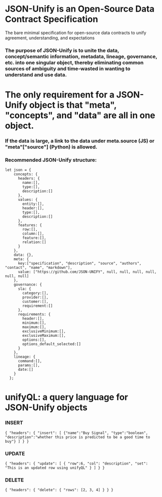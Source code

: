 # JSON-Unify is an Open-Source Data Contract Specification 
The bare minimal specification for open-source data contracts to unify agreement, understanding, and expectations

### The purpose of JSON-Unify is to unite the data, concept/semantic information, metadata, lineage, governance, etc. into one singular object, thereby eliminating common sources of ambiguity and time-wasted in wanting to understand and use data.

# The only requirement for a JSON-Unify object is that "meta", "concepts", and "data" are all in one object. 

### If the data is large, a link to the data under meta.source (JS) or "meta"["source"] (Python) is allowed.

### Recommended JSON-Unify structure:

```
let json = {
    concepts: {
      headers: {
        name:[],
        type:[],
        description:[]
      },
      values: {
        entity:[],
        header:[],
        type:[],
        description:[]
      },
      features: {
        row:[],
        column:[],
        feature:[],
        relation:[]
      }
    },
    data: {},
    meta: {
      key:["specification", "description", "source", "authors", "contact", "name", "markdown"],
      value: ["https://github.com/JSON-UNIFY", null, null, null, null, null, null]
    },
    governance: {
      sla: {
        category:[],
        provider:[],
        customer:[],
        requirement:[]
      },
      requirements: {
        header:[],
        minimum:[],
        maximum:[],
        exclusiveMinimum:[],
        exclusiveMaximum:[],
        options:[],
        options_default_selected:[]
      }
    },
    lineage: {
      command:[],
      params:[],
      date:[]
    }
  };

```

# unifyQL: a query language for JSON-Unify objects

### INSERT

```
{ "headers": { "insert": [ {"name":"Buy Signal", "type":"boolean", "description":"whether this price is predicted to be a good time to buy"} ] } }
```

### UPDATE

```
{ "headers": { "update": [ { "row":6, "col": "description", "set": "This is an updated row using unifyQL" } ] } }
```

### DELETE

```
{ "headers": { "delete": { "rows": [2, 3, 4] } } }
```
